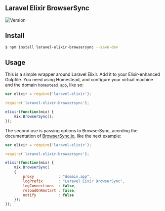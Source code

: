 ## Laravel Elixir BrowserSync

![Version](https://img.shields.io/npm/v/laravel-elixir-browsersync.svg?style=flat-square)

## Install


```sh
$ npm install laravel-elixir-browsersync --save-dev
```

## Usage

This is a simple wrapper around Laravel Elixir. Add it to your Elixir-enhanced Gulpfile. You need using Homestead, and configure your virtual machine and the domain `homestead.app`, like so: 

```javascript
var elixir = require('laravel-elixir');

require('laravel-elixir-browsersync');

elixir(function(mix) {
	mix.BrowserSync();
});
```

The second use is passing options to BrowserSync, acording the documentation of [BrowserSync.io](http://www.browsersync.io/docs/options/), like the next example:

```javascript
var elixir = require('laravel-elixir');

require('laravel-elixir-browsersync');

elixir(function(mix) {
	mix.BrowserSync(
	{
		proxy 			: "domain.app",
        logPrefix		: "Laravel Eixir BrowserSync",
        logConnections	: false,
        reloadOnRestart : false,
        notify 			: false
	});
});
```